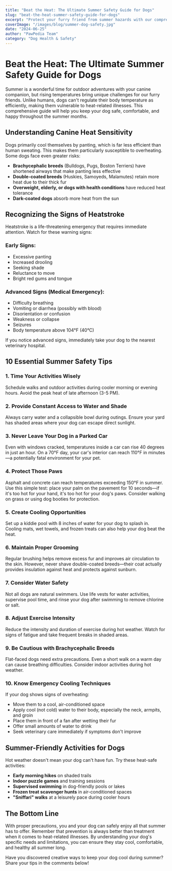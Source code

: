 ```yaml
---
title: "Beat the Heat: The Ultimate Summer Safety Guide for Dogs"
slug: "beat-the-heat-summer-safety-guide-for-dogs"
excerpt: "Protect your furry friend from summer hazards with our comprehensive guide to keeping dogs safe and comfortable during hot weather."
coverImage: "/images/blog/summer-dog-safety.jpg"
date: "2024-06-25"
author: "PawPedia Team"
category: "Dog Health & Safety"
---
```


# Beat the Heat: The Ultimate Summer Safety Guide for Dogs

Summer is a wonderful time for outdoor adventures with your canine companion, but rising temperatures bring unique challenges for our furry friends. Unlike humans, dogs can't regulate their body temperature as efficiently, making them vulnerable to heat-related illnesses. This comprehensive guide will help you keep your dog safe, comfortable, and happy throughout the summer months.

## Understanding Canine Heat Sensitivity

Dogs primarily cool themselves by panting, which is far less efficient than human sweating. This makes them particularly susceptible to overheating. Some dogs face even greater risks:

- **Brachycephalic breeds** (Bulldogs, Pugs, Boston Terriers) have shortened airways that make panting less effective
- **Double-coated breeds** (Huskies, Samoyeds, Malamutes) retain more heat due to their thick fur
- **Overweight, elderly, or dogs with health conditions** have reduced heat tolerance
- **Dark-coated dogs** absorb more heat from the sun

## Recognizing the Signs of Heatstroke

Heatstroke is a life-threatening emergency that requires immediate attention. Watch for these warning signs:

### Early Signs:
- Excessive panting
- Increased drooling
- Seeking shade
- Reluctance to move
- Bright red gums and tongue

### Advanced Signs (Medical Emergency):
- Difficulty breathing
- Vomiting or diarrhea (possibly with blood)
- Disorientation or confusion
- Weakness or collapse
- Seizures
- Body temperature above 104°F (40°C)

If you notice advanced signs, immediately take your dog to the nearest veterinary hospital.

## 10 Essential Summer Safety Tips

### 1. Time Your Activities Wisely
Schedule walks and outdoor activities during cooler morning or evening hours. Avoid the peak heat of late afternoon (3-5 PM).

### 2. Provide Constant Access to Water and Shade
Always carry water and a collapsible bowl during outings. Ensure your yard has shaded areas where your dog can escape direct sunlight.

### 3. Never Leave Your Dog in a Parked Car
Even with windows cracked, temperatures inside a car can rise 40 degrees in just an hour. On a 70°F day, your car's interior can reach 110°F in minutes—a potentially fatal environment for your pet.

### 4. Protect Those Paws
Asphalt and concrete can reach temperatures exceeding 150°F in summer. Use this simple test: place your palm on the pavement for 10 seconds—if it's too hot for your hand, it's too hot for your dog's paws. Consider walking on grass or using dog booties for protection.

### 5. Create Cooling Opportunities
Set up a kiddie pool with 8 inches of water for your dog to splash in. Cooling mats, wet towels, and frozen treats can also help your dog beat the heat.

### 6. Maintain Proper Grooming
Regular brushing helps remove excess fur and improves air circulation to the skin. However, never shave double-coated breeds—their coat actually provides insulation against heat and protects against sunburn.

### 7. Consider Water Safety
Not all dogs are natural swimmers. Use life vests for water activities, supervise pool time, and rinse your dog after swimming to remove chlorine or salt.

### 8. Adjust Exercise Intensity
Reduce the intensity and duration of exercise during hot weather. Watch for signs of fatigue and take frequent breaks in shaded areas.

### 9. Be Cautious with Brachycephalic Breeds
Flat-faced dogs need extra precautions. Even a short walk on a warm day can cause breathing difficulties. Consider indoor activities during hot weather.

### 10. Know Emergency Cooling Techniques
If your dog shows signs of overheating:
- Move them to a cool, air-conditioned space
- Apply cool (not cold) water to their body, especially the neck, armpits, and groin
- Place them in front of a fan after wetting their fur
- Offer small amounts of water to drink
- Seek veterinary care immediately if symptoms don't improve

## Summer-Friendly Activities for Dogs

Hot weather doesn't mean your dog can't have fun. Try these heat-safe activities:

- **Early morning hikes** on shaded trails
- **Indoor puzzle games** and training sessions
- **Supervised swimming** in dog-friendly pools or lakes
- **Frozen treat scavenger hunts** in air-conditioned spaces
- **"Sniffari" walks** at a leisurely pace during cooler hours

## The Bottom Line

With proper precautions, you and your dog can safely enjoy all that summer has to offer. Remember that prevention is always better than treatment when it comes to heat-related illnesses. By understanding your dog's specific needs and limitations, you can ensure they stay cool, comfortable, and healthy all summer long.

Have you discovered creative ways to keep your dog cool during summer? Share your tips in the comments below! 